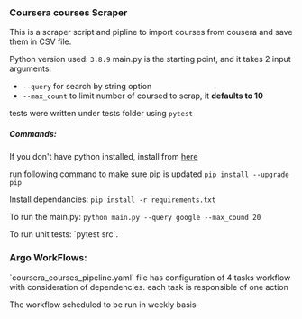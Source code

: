 ### Coursera courses Scraper

This is a scraper script and pipline to import courses from cousera and save them in CSV file.

Python version used: ```3.8.9```
main.py is the starting point, and it takes 2 input arguments:
- ```--query``` for search by string option
- ```--max_count``` to limit number of coursed to scrap, it **defaults to 10**

tests were written under tests folder using ```pytest```

##### Commands:
If you don't have python installed, install from <a href="https://www.python.org/downloads/release/python-3101/">here</a>

run following command to make sure pip is updated ```pip install --upgrade pip```

Install dependancies: ```pip install -r requirements.txt```

To run the main.py: `python main.py --query google --max_cound 20`
<p>To run unit tests: `pytest src`.</p>


### Argo WorkFlows:
<p>`coursera_courses_pipeline.yaml` file has configuration of 4 tasks workflow with consideration of dependencies. each task is responsible of one action</p>
<p>The workflow scheduled to be run in weekly basis</p>